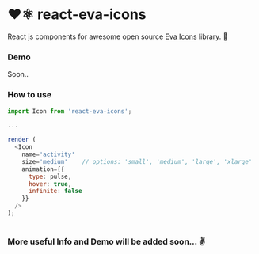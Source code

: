 # :heart:⚛ react-eva-icons 

React js components for awesome open source [Eva Icons](https://akveo.github.io/eva-icons/#/) library. :art: 

### Demo 
Soon.. 

### How to use 

```javascript
import Icon from 'react-eva-icons';

...

render (
  <Icon 
    name='activity'
    size='medium'    // options: 'small', 'medium', 'large', 'xlarge'
    animation={{
      type: pulse, 
      hover: true,
      infinite: false 
    }}
  />
);
  
```

### More useful Info and Demo will be added soon... :v: